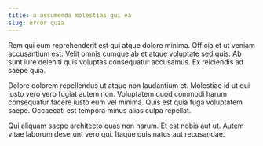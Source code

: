 ```yaml
---
title: a assumenda molestias qui ea
slug: error quia
---
```


Rem qui eum reprehenderit est qui atque dolore minima. Officia et ut veniam accusantium est. Velit omnis cumque ab et atque voluptate sed quis. Ab sunt iure deleniti quis voluptas consequatur accusamus. Ex reiciendis ad saepe quia.

Dolore dolorem repellendus ut atque non laudantium et. Molestiae id ut qui iusto vero vero fugiat autem non. Voluptatem quod commodi harum consequatur facere iusto eum vel minima. Quis est quia fuga voluptatem saepe. Occaecati est tempora minus alias culpa repellat.

Qui aliquam saepe architecto quas non harum. Et est nobis aut ut. Autem vitae laborum deserunt vero qui. Itaque quis natus aut recusandae.

